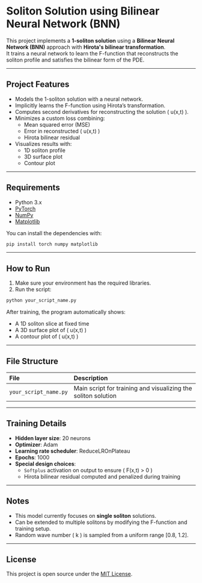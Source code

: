 # Soliton Solution using Bilinear Neural Network (BNN)

This project implements a **1-soliton solution** using a **Bilinear Neural Network (BNN)** approach with **Hirota's bilinear transformation**.  
It trains a neural network to learn the F-function that reconstructs the soliton profile and satisfies the bilinear form of the PDE.

---

## Project Features
- Models the 1-soliton solution with a neural network.
- Implicitly learns the F-function using Hirota’s transformation.
- Computes second derivatives for reconstructing the solution \( u(x,t) \).
- Minimizes a custom loss combining:
  - Mean squared error (MSE)
  - Error in reconstructed \( u(x,t) \)
  - Hirota bilinear residual
- Visualizes results with:
  - 1D soliton profile
  - 3D surface plot
  - Contour plot

---

## Requirements

- Python 3.x
- [PyTorch](https://pytorch.org/)
- [NumPy](https://numpy.org/)
- [Matplotlib](https://matplotlib.org/)

You can install the dependencies with:

```bash
pip install torch numpy matplotlib
```

---

## How to Run

1. Make sure your environment has the required libraries.
2. Run the script:

```bash
python your_script_name.py
```

After training, the program automatically shows:
- A 1D soliton slice at fixed time
- A 3D surface plot of \( u(x,t) \)
- A contour plot of \( u(x,t) \)

---

## File Structure

| File | Description |
|:-----|:------------|
| `your_script_name.py` | Main script for training and visualizing the soliton solution |

---

## Training Details

- **Hidden layer size**: 20 neurons
- **Optimizer**: Adam
- **Learning rate scheduler**: ReduceLROnPlateau
- **Epochs**: 1000
- **Special design choices**:
  - `Softplus` activation on output to ensure \( F(x,t) > 0 \)
  - Hirota bilinear residual computed and penalized during training

---

## Notes

- This model currently focuses on **single soliton** solutions.
- Can be extended to multiple solitons by modifying the F-function and training setup.
- Random wave number \( k \) is sampled from a uniform range [0.8, 1.2].

---

## License
This project is open source under the [MIT License](LICENSE).

